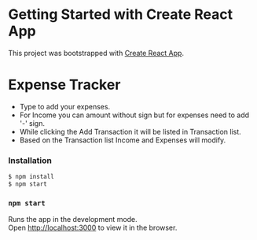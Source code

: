 # Getting Started with Create React App

This project was bootstrapped with [Create React App](https://github.com/facebook/create-react-app).



# Expense Tracker



  - Type to add your expenses.
  - For Income you can amount without sign but for expenses need to add '-' sign.
  - While clicking the Add Transaction it will be listed in Transaction list.
  - Based on the Transaction list Income and Expenses will modify.

### Installation


```sh
$ npm install 
$ npm start
```

### `npm start`

Runs the app in the development mode.\
Open [http://localhost:3000](http://localhost:3000) to view it in the browser.